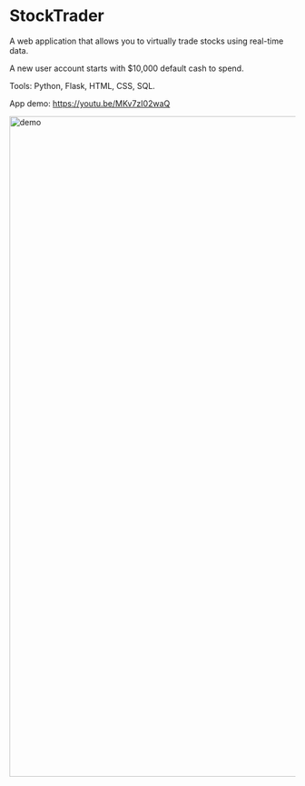 # StockTrader
A web application that allows you to virtually trade stocks using real-time data.

A new user account starts with $10,000 default cash to spend.

Tools: Python, Flask, HTML, CSS, SQL.

App demo: https://youtu.be/MKv7zI02waQ

<img width="1163" alt="demo" src="https://user-images.githubusercontent.com/41222244/190006240-73f6af47-77a9-4a1c-b4c2-e9b5f8bcebe0.png">
